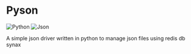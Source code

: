 # Pyson
![Python](https://img.shields.io/badge/Python-FFD43B?style=for-the-badge&logo=python&logoColor=blue) ![Json](https://img.shields.io/badge/json-5E5C5C?style=for-the-badge&logo=json&logoColor=white)

A simple json driver written in python to manage json files using redis db synax 
